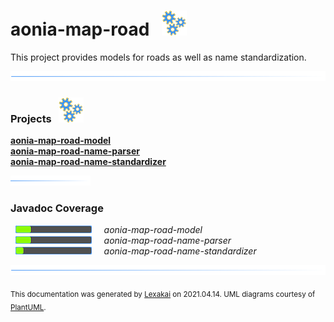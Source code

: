 # aonia-map-road &nbsp;&nbsp;![](documentation/images/gears-40.png)

This project provides models for roads as well as name standardization.

![](documentation/images/horizontal-line.png)

[//]: # (start-user-text)



[//]: # (end-user-text)

### Projects &nbsp; ![](documentation/images/gears-40.png)

[**aonia-map-road-model**](model/README.md)  
[**aonia-map-road-name-parser**](name-parser/README.md)  
[**aonia-map-road-name-standardizer**](name-standardizer/README.md)  

![](documentation/images/short-horizontal-line.png)

### Javadoc Coverage

&nbsp;  ![](documentation/images/meter-20-12.png) &nbsp; &nbsp; *aonia-map-road-model*  
&nbsp;  ![](documentation/images/meter-20-12.png) &nbsp; &nbsp; *aonia-map-road-name-parser*  
&nbsp;  ![](documentation/images/meter-10-12.png) &nbsp; &nbsp; *aonia-map-road-name-standardizer*

[//]: # (start-user-text)



[//]: # (end-user-text)

![](documentation/images/horizontal-line.png)

  
<sub>This documentation was generated by [Lexakai](https://github.com/Telenav/lexakai) on 2021.04.14. UML diagrams courtesy
of [PlantUML](http://plantuml.com).</sub>

